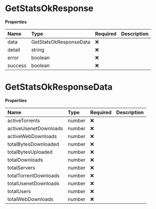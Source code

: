 # GetStatsOkResponse

**Properties**

| Name    | Type                   | Required | Description |
| :------ | :--------------------- | :------- | :---------- |
| data    | GetStatsOkResponseData | ❌       |             |
| detail  | string                 | ❌       |             |
| error   | boolean                | ❌       |             |
| success | boolean                | ❌       |             |

# GetStatsOkResponseData

**Properties**

| Name                  | Type   | Required | Description |
| :-------------------- | :----- | :------- | :---------- |
| activeTorrents        | number | ❌       |             |
| activeUsenetDownloads | number | ❌       |             |
| activeWebDownloads    | number | ❌       |             |
| totalBytesDownloaded  | number | ❌       |             |
| totalBytesUploaded    | number | ❌       |             |
| totalDownloads        | number | ❌       |             |
| totalServers          | number | ❌       |             |
| totalTorrentDownloads | number | ❌       |             |
| totalUsenetDownloads  | number | ❌       |             |
| totalUsers            | number | ❌       |             |
| totalWebDownloads     | number | ❌       |             |
